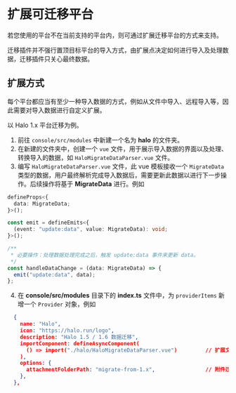 # 扩展可迁移平台

若您使用的平台不在当前支持的平台内，则可通过扩展迁移平台的方式来支持。

迁移插件并不强行置顶目标平台的导入方式，由扩展点决定如何进行导入及处理数据，迁移插件只关心最终数据。

## 扩展方式

每个平台都应当有至少一种导入数据的方式，例如从文件中导入、远程导入等，因此需要对导入数据进行自定义扩展。

以 Halo 1.x 平台迁移为例。

1. 前往 `console/src/modules` 中新建一个名为 **halo** 的文件夹。
2. 在新建的文件夹中，创建一个 `vue` 文件，用于展示导入数据的界面以及处理、转换导入的数据，如 `HaloMigrateDataParser.vue` 文件。
3. 编写 `HaloMigrateDataParser.vue` 文件，此 vue 模板接收一个 `MigrateData` 类型的数据，用户最终解析完成导入数据后，需要更新此数据以进行下一步操作。后续操作将基于 **MigrateData** 进行。例如

```ts
defineProps<{
  data: MigrateData;
}>();

const emit = defineEmits<{
  (event: "update:data", value: MigrateData): void;
}>();

/**
 * 必要操作：处理数据处理完成之后，触发 update:data 事件来更新 data。
 */
const handleDataChange = (data: MigrateData) => {
  emit("update:data", data);
};
```

4. 在 **console/src/modules** 目录下的 **index.ts** 文件中，为 `providerItems` 新增一个 `Provider` 对象，例如

```json
  {
    name: "Halo",
    icon: "https://halo.run/logo",
    description: "Halo 1.5 / 1.6 数据迁移",
    importComponent: defineAsyncComponent(
      () => import("./halo/HaloMigrateDataParser.vue")         // 扩展文件
    ),
    options: {
      attachmentFolderPath: "migrate-from-1.x",                // 附件迁移文件夹
    },
  },
```